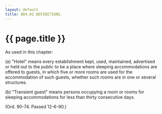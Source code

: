 ```yaml
---
layout: default 
title: 884.01 DEFINITIONS.
---
```


{{ page.title }}
================

As used in this chapter:

​(a) "Hotel" means every establishment kept, used, maintained,
advertised or held out to the public to be a place where sleeping
accommodations are offered to guests, in which five or more rooms are
used for the accommodation of such guests, whether such rooms are in one
or several structures.

​(b) "Transient guest" means persons occupying a room or rooms for
sleeping accommodations for less than thirty consecutive days.

(Ord. 90-74. Passed 12-6-90.)
